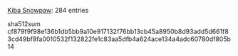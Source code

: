[Kiba Snowpaw](https://github.com/kibasnowpaw): 284 entries

sha512sum cf879f9f98e136b1db5bb9a10e917132f76bb13cb45a8950b8d93add5d661f83cd49bf8fa0010532f132822fe1c83aa5dfb4a624ace134a4adc60780df805b14
